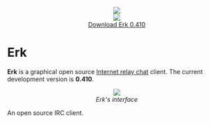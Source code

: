 <p align="center">
	<img src="https://github.com/nutjob-laboratories/erk/raw/master/downloads/images/logo.png"><br>
	<img src="https://github.com/nutjob-laboratories/erk/raw/master/downloads/images/nutjob.png"><br>
	<a href="https://github.com/nutjob-laboratories/erk/raw/master/downloads/erk-0.410-unstable.zip">Download Erk 0.410</a><br>
</p>

# Erk

**Erk** is a graphical open source [Internet relay chat](https://en.wikipedia.org/wiki/Internet_Relay_Chat) client. The current development version is **0.410**.

<p align="center">
	<a href="https://github.com/nutjob-laboratories/erk/raw/master/downloads/images/screenshot_full.png"><img src="https://github.com/nutjob-laboratories/erk/raw/master/downloads/images/screenshot.png"></a><br>
	<i>Erk's interface</i>
</p>

An open source IRC client.